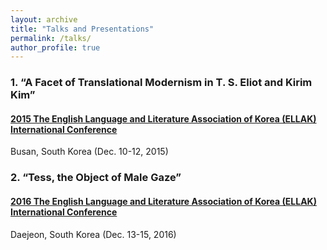 ```yaml
---
layout: archive
title: "Talks and Presentations"
permalink: /talks/
author_profile: true
---
```


### 1. “A Facet of Translational Modernism in T. S. Eliot and Kirim Kim”
#### [2015 The English Language and Literature Association of Korea (ELLAK) International Conference](http://eng.ellak.or.kr/html/sub12_7.asp)
Busan, South Korea (Dec. 10-12, 2015)

### 2. “Tess, the Object of Male Gaze”
#### [2016 The English Language and Literature Association of Korea (ELLAK) International Conference](http://eng.ellak.or.kr/html/sub12_7.asp)
Daejeon, South Korea (Dec. 13-15, 2016)
